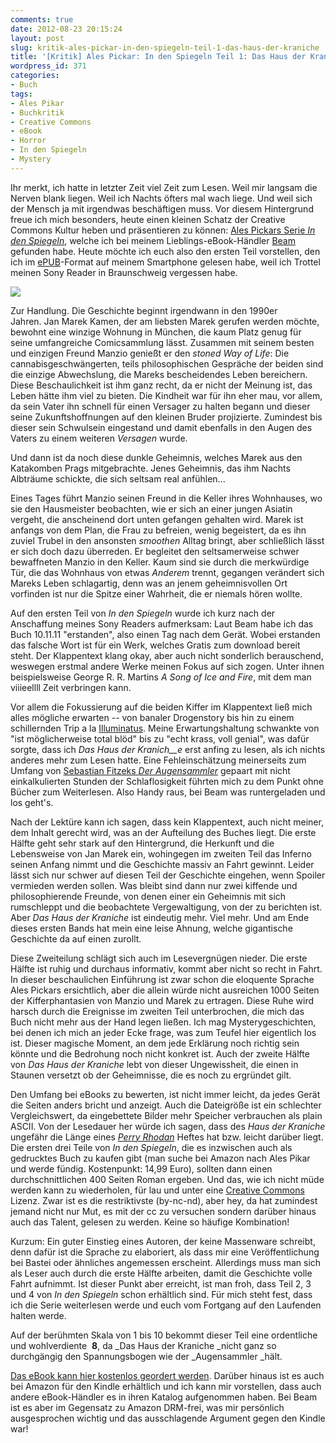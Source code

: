 ```yaml
---
comments: true
date: 2012-08-23 20:15:24
layout: post
slug: kritik-ales-pickar-in-den-spiegeln-teil-1-das-haus-der-kraniche
title: '[Kritik] Ales Pickar: In den Spiegeln Teil 1: Das Haus der Kraniche'
wordpress_id: 371
categories:
- Buch
tags:
- Ales Pikar
- Buchkritik
- Creative Commons
- eBook
- Horror
- In den Spiegeln
- Mystery
---
```


Ihr merkt, ich hatte in letzter Zeit viel Zeit zum Lesen. Weil mir langsam die Nerven blank liegen. Weil ich Nachts öfters mal wach liege. Und weil sich der Mensch ja mit irgendwas beschäftigen muss. Vor diesem Hintergrund freue ich mich besonders, heute einen kleinen Schatz der Creative Commons Kultur heben und präsentieren zu können: [Ales Pickars Serie _In den Spiegeln_](http://angelodaemonia.net/), welche ich bei meinem Lieblings-eBook-Händler [Beam](http://www.beam-ebooks.de/) gefunden habe. Heute möchte ich euch also den ersten Teil vorstellen, den ich im [ePUB](http://de.wikipedia.org/wiki/EPUB)-Format auf meinem Smartphone gelesen habe, weil ich Trottel meinen Sony Reader in Braunschweig vergessen habe.

[![](http://stonedgolem.de/wp-content/uploads/2012/08/21453.jpg)](http://stonedgolem.de/wp-content/uploads/2012/08/21453.jpg)

Zur Handlung. Die Geschichte beginnt irgendwann in den 1990er Jahren. Jan Marek Kamen, der am liebsten Marek gerufen werden möchte, bewohnt eine winzige Wohnung in München, die kaum Platz genug für seine umfangreiche Comicsammlung lässt. Zusammen mit seinem besten und einzigen Freund Manzio genießt er den _stoned Way of Life_: Die cannabisgeschwängerten, teils philosophischen Gespräche der beiden sind die einzige Abwechslung, die Mareks bescheidendes Leben bereichern. Diese Beschaulichkeit ist ihm ganz recht, da er nicht der Meinung ist, das Leben hätte ihm viel zu bieten. Die Kindheit war für ihn eher mau, vor allem, da sein Vater ihn schnell für einen Versager zu halten begann und dieser seine Zukunftshoffnungen auf den kleinen Bruder projizierte. Zumindest bis dieser sein Schwulsein eingestand und damit ebenfalls in den Augen des Vaters zu einem weiteren _Versagen_ wurde.

Und dann ist da noch diese dunkle Geheimnis, welches Marek aus den Katakomben Prags mitgebrachte. Jenes Geheimnis, das ihm Nachts Albträume schickte, die sich seltsam real anfühlen...

Eines Tages führt Manzio seinen Freund in die Keller ihres Wohnhauses, wo sie den Hausmeister beobachten, wie er sich an einer jungen Asiatin vergeht, die anscheinend dort unten gefangen gehalten wird. Marek ist anfangs von dem Plan, die Frau zu befreien, wenig begeistert, da es ihn zuviel Trubel in den ansonsten _smoothen_ Alltag bringt, aber schließlich lässt er sich doch dazu überreden. Er begleitet den seltsamerweise schwer bewaffneten Manzio in den Keller. Kaum sind sie durch die merkwürdige Tür, die das Wohnhaus von etwas _Anderem_ trennt, gegangen verändert sich Mareks Leben schlagartig, denn was an jenem geheimnisvollen Ort vorfinden ist nur die Spitze einer Wahrheit, die er niemals hören wollte.

Auf den ersten Teil von _In den Spiegeln_ wurde ich kurz nach der Anschaffung meines Sony Readers aufmerksam: Laut Beam habe ich das Buch 10.11.11 "erstanden", also einen Tag nach dem Gerät. Wobei erstanden das falsche Wort ist für ein Werk, welches Gratis zum download bereit steht. Der Klappentext klang okay, aber auch nicht sonderlich berauschend, weswegen erstmal andere Werke meinen Fokus auf sich zogen. Unter ihnen beispielsweise George R. R. Martins _A Song of Ice and Fire_, mit dem man viiieellll Zeit verbringen kann.

Vor allem die Fokussierung auf die beiden Kiffer im Klappentext ließ mich alles mögliche erwarten -- von banaler Drogenstory bis hin zu einem schillernden Trip a la [Illuminatus](http://de.wikipedia.org/wiki/Illuminatus). Meine Erwartungshaltung schwankte von "ist möglicherweise total blöd" bis zu "echt krass, voll genial", was dafür sorgte, dass ich _Das Haus der Kranich__e_ erst anfing zu lesen, als ich nichts anderes mehr zum Lesen hatte. Eine Fehleinschätzung meinerseits zum Umfang von [ Sebastian Fitzeks _Der Augensammler_](http://stonedgolem.de/?p=366) gepaart mit nicht einkalkulierten Stunden der Schlaflosigkeit führten mich zu dem Punkt ohne Bücher zum Weiterlesen. Also Handy raus, bei Beam was runtergeladen und los geht's.

Nach der Lektüre kann ich sagen, dass kein Klappentext, auch nicht meiner, dem Inhalt gerecht wird, was an der Aufteilung des Buches liegt. Die erste Hälfte geht sehr stark auf den Hintergrund, die Herkunft und die Lebensweise von Jan Marek ein, wohingegen im zweiten Teil das Inferno seinen Anfang nimmt und die Geschichte massiv an Fahrt gewinnt. Leider lässt sich nur schwer auf diesen Teil der Geschichte eingehen, wenn Spoiler vermieden werden sollen. Was bleibt sind dann nur zwei kiffende und philosophierende Freunde, von denen einer ein Geheimnis mit sich rumschleppt und die beobachtete Vergewaltigung, von der zu berichten ist. Aber _Das Haus der Kraniche_ ist eindeutig mehr. Viel mehr. Und am Ende dieses ersten Bands hat mein eine leise Ahnung, welche gigantische Geschichte da auf einen zurollt.

Diese Zweiteilung schlägt sich auch im Lesevergnügen nieder. Die erste Hälfte ist ruhig und durchaus informativ, kommt aber nicht so recht in Fahrt. In dieser beschaulichen Einführung ist zwar schon die eloquente Sprache Ales Pickars ersichtlich, aber die allein würde nicht ausreichen 1000 Seiten der Kifferphantasien von Manzio und Marek zu ertragen. Diese Ruhe wird harsch durch die Ereignisse im zweiten Teil unterbrochen, die mich das Buch nicht mehr aus der Hand legen ließen. Ich mag Mysterygeschichten, bei denen ich mich an jeder Ecke frage, was zum Teufel hier eigentlich los ist. Dieser magische Moment, an dem jede Erklärung noch richtig sein könnte und die Bedrohung noch nicht konkret ist. Auch der zweite Hälfte von _Das Haus der Kraniche_ lebt von dieser Ungewissheit, die einen in Staunen versetzt ob der Geheimnisse, die es noch zu ergründet gilt.

Den Umfang bei eBooks zu bewerten, ist nicht immer leicht, da jedes Gerät die Seiten anders bricht und anzeigt. Auch die Dateigröße ist ein schlechter Vergleichswert, da eingebettete Bilder mehr Speicher verbrauchen als plain ASCII. Von der Lesedauer her würde ich sagen, dass des _Haus der Kraniche_ ungefähr die Länge eines _[Perry Rhodan](http://www.perry-rhodan.net/)_ Heftes hat bzw. leicht darüber liegt. Die ersten drei Teile von _In den Spiegeln_, die es inzwischen auch als gedrucktes Buch zu kaufen gibt (man suche bei Amazon nach Ales Pikar und werde fündig. Kostenpunkt: 14,99 Euro), sollten dann einen durchschnittlichen 400 Seiten Roman ergeben. Und das, wie ich nicht müde werden kann zu wiederholen, für lau und unter eine [Creative Commons](http://de.creativecommons.org/) Lizenz. Zwar ist es die restriktivste (by-nc-nd), aber hey, da hat zumindest jemand nicht nur Mut, es mit der cc zu versuchen sondern darüber hinaus auch das Talent, gelesen zu werden. Keine so häufige Kombination!

Kurzum: Ein guter Einstieg eines Autoren, der keine Massenware schreibt, denn dafür ist die Sprache zu elaboriert, als dass mir eine Veröffentlichung bei Bastei oder ähnliches angemessen erscheint. Allerdings muss man sich als Leser auch durch die erste Hälfte arbeiten, damit die Geschichte volle Fahrt aufnimmt. Ist dieser Punkt aber erreicht, ist man froh, dass Teil 2, 3 und 4 von _In den Spiegeln_ schon erhältlich sind. Für mich steht fest, dass ich die Serie weiterlesen werde und euch vom Fortgang auf den Laufenden halten werde.

Auf der berühmten Skala von 1 bis 10 bekommt dieser Teil eine ordentliche und wohlverdiente  **8**, da _Das Haus der Kraniche _nicht ganz so durchgängig den Spannungsbogen wie der _Augensammler _hält.

[Das eBook kann hier kostenlos geordert werden](http://www.beam-ebooks.de/ebook/21453). Darüber hinaus ist es auch bei Amazon für den Kindle erhältlich und ich kann mir vorstellen, dass auch andere eBook-Händler es in ihren Katalog aufgenommen haben. Bei Beam ist es aber im Gegensatz zu Amazon DRM-frei, was mir persönlich ausgesprochen wichtig und das ausschlagende Argument gegen den Kindle war!
